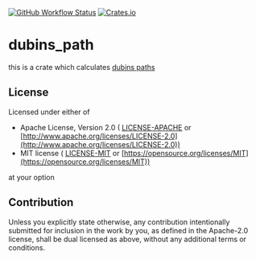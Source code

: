 [![GitHub Workflow Status](https://img.shields.io/github/workflow/status/gnxlxnxx/dubins_path/Rust?style=for-the-badge)](https://github.com/gnxlxnxx/dubins_path/actions)
[![Crates.io](https://img.shields.io/crates/v/dubins_path?style=for-the-badge)](https://crates.io/crates/dubins_path)

# dubins_path

this is a crate which calculates [dubins paths](https://en.wikipedia.org/wiki/Dubins_path)

## License
Licensed under either of 
 - Apache License, Version 2.0 ( [LICENSE-APACHE](LICENSE-APACHE-2.0) or [http://www.apache.org/licenses/LICENSE-2.0](http://www.apache.org/licenses/LICENSE-2.0)) 
 - MIT license ( [LICENSE-MIT](LICENSE-MIT) or [https://opensource.org/licenses/MIT](https://opensource.org/licenses/MIT))

at your option

## Contribution
Unless you explicitly state otherwise, any contribution intentionally submitted for inclusion in the work by you, as defined in the Apache-2.0 license, shall be dual licensed as above, without any additional terms or conditions.
